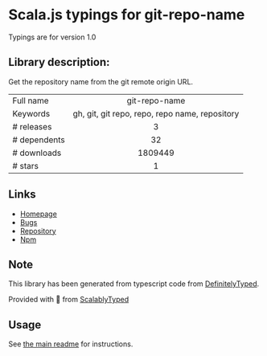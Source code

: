 
# Scala.js typings for git-repo-name

Typings are for version 1.0

## Library description:
Get the repository name from the git remote origin URL.

|                    |                 |
| ------------------ | :-------------: |
| Full name          | git-repo-name |
| Keywords           | gh, git, git repo, repo, repo name, repository |
| # releases         | 3 |
| # dependents       | 32 |
| # downloads        | 1809449 |
| # stars            | 1 |

## Links
- [Homepage](https://github.com/jonschlinkert/git-repo-name)
- [Bugs](https://github.com/jonschlinkert/git-repo-name/issues)
- [Repository](https://github.com/jonschlinkert/git-repo-name)
- [Npm](https://www.npmjs.com/package/git-repo-name)
    


## Note
This library has been generated from typescript code from [DefinitelyTyped](https://definitelytyped.org).

Provided with :purple_heart: from [ScalablyTyped](https://github.com/oyvindberg/ScalablyTyped)

## Usage
See [the main readme](../../readme.md) for instructions.


